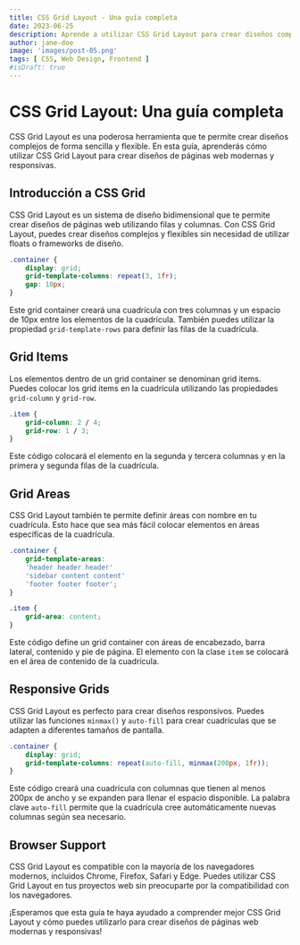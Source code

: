 ```yaml
---
title: CSS Grid Layout - Una guía completa
date: 2023-06-25
description: Aprende a utilizar CSS Grid Layout para crear diseños complejos de forma sencilla.
author: jane-doe
image: 'images/post-05.png'
tags: [ CSS, Web Design, Frontend ]
#isDraft: true
---
```


# CSS Grid Layout: Una guía completa

CSS Grid Layout es una poderosa herramienta que te permite crear diseños complejos de forma sencilla y flexible. En esta
guía, aprenderás cómo utilizar CSS Grid Layout para crear diseños de páginas web modernas y responsivas.

## Introducción a CSS Grid

CSS Grid Layout es un sistema de diseño bidimensional que te permite crear diseños de páginas web utilizando filas y
columnas. Con CSS Grid Layout, puedes crear diseños complejos y flexibles sin necesidad de utilizar floats o frameworks
de diseño.

```css
.container {
    display: grid;
    grid-template-columns: repeat(3, 1fr);
    gap: 10px;
}
```

Este grid container creará una cuadrícula con tres columnas y un espacio de 10px entre los elementos de la cuadrícula.
También puedes utilizar la propiedad `grid-template-rows` para definir las filas de la cuadrícula.

## Grid Items

Los elementos dentro de un grid container se denominan grid items. Puedes colocar los grid items en la cuadrícula
utilizando las propiedades `grid-column` y `grid-row`.

```css
.item {
    grid-column: 2 / 4;
    grid-row: 1 / 3;
}
```

Este código colocará el elemento en la segunda y tercera columnas y en la primera y segunda filas de la cuadrícula.

## Grid Areas

CSS Grid Layout también te permite definir áreas con nombre en tu cuadrícula. Esto hace que sea más fácil colocar
elementos en áreas específicas de la cuadrícula.

```css
.container {
    grid-template-areas:
    'header header header'
    'sidebar content content'
    'footer footer footer';
}

.item {
    grid-area: content;
}
```

Este código define un grid container con áreas de encabezado, barra lateral, contenido y pie de página. El elemento con
la clase `item` se colocará en el área de contenido de la cuadrícula.

## Responsive Grids

CSS Grid Layout es perfecto para crear diseños responsivos. Puedes utilizar las funciones `minmax()` y `auto-fill` para
crear cuadrículas que se adapten a diferentes tamaños de pantalla.

```css
.container {
    display: grid;
    grid-template-columns: repeat(auto-fill, minmax(200px, 1fr));
}
```

Este código creará una cuadrícula con columnas que tienen al menos 200px de ancho y se expanden para llenar el espacio
disponible. La palabra clave `auto-fill` permite que la cuadrícula cree automáticamente nuevas columnas según sea
necesario.

## Browser Support

CSS Grid Layout es compatible con la mayoría de los navegadores modernos, incluidos Chrome, Firefox, Safari y Edge.
Puedes utilizar CSS Grid Layout en tus proyectos web sin preocuparte por la compatibilidad con los navegadores.

¡Esperamos que esta guía te haya ayudado a comprender mejor CSS Grid Layout y cómo puedes utilizarlo para crear diseños
de páginas web modernas y responsivas!
